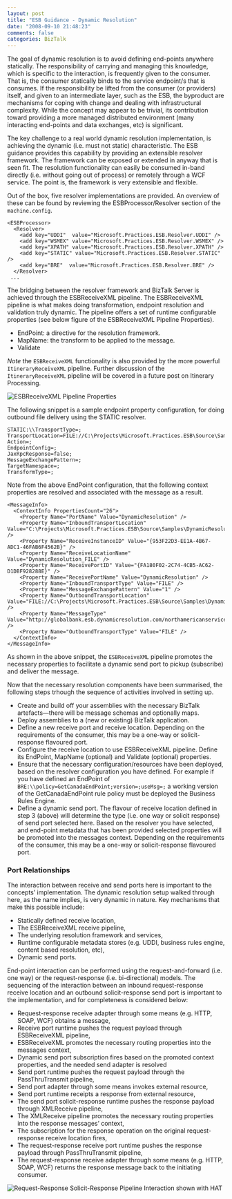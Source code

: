 ```yaml
---
layout: post
title: "ESB Guidance - Dynamic Resolution"
date: "2008-09-10 21:48:23"
comments: false
categories: BizTalk
---
```



The goal of dynamic resolution is to avoid defining end-points anywhere statically. The responsibility of carrying and managing this knowledge, which is specific to the interaction, is frequently given to the consumer. That is, the consumer statically binds to the service endpoint/s that is consumes. If the responsibility be lifted from the consumer (or providers) itself, and given to an intermediate layer, such as the ESB, the byproduct are mechanisms for coping with change and dealing with infrastructural complexity. While the concept may appear to be trivial, its contribution toward providing a more managed distributed environment (many interacting end-points and data exchanges, etc) is significant.

The key challenge to a real world dynamic resolution implementation, is achieving the dynamic (i.e. must not static) characteristic. The ESB guidance provides this capability by providing an extensible resolver framework. The framework can be exposed or extended in anyway that is seen fit. The resolution functionality can easily be consumed in-band directly (i.e. without going out of process) or remotely through a WCF service. The point is, the framework is very extensible and flexible.

Out of the box, five resolver implementations are provided. An overview of these can be found by reviewing the ESBProcessor/Resolver section of the `machine.config`.


    <ESBProcessor>
      <Resolver>
        <add key="UDDI"  value="Microsoft.Practices.ESB.Resolver.UDDI" />
        <add key="WSMEX" value="Microsoft.Practices.ESB.Resolver.WSMEX" />
        <add key="XPATH" value="Microsoft.Practices.ESB.Resolver.XPATH" />
        <add key="STATIC" value="Microsoft.Practices.ESB.Resolver.STATIC" />
        <add key="BRE"  value="Microsoft.Practices.ESB.Resolver.BRE" />
      </Resolver>
     ...


The bridging between the resolver framework and BizTalk Server is achieved through the ESBReceiveXML pipeline. The ESBReceiveXML pipeline is what makes doing transformation, endpoint resolution and validation truly dynamic. The pipeline offers a set of runtime configurable properties (see below figure of the ESBReceiveXML Pipeline Properties).

- EndPoint: a directive for the resolution framework.  
- MapName: the transform to be applied to the message.  
- Validate

*Note* the `ESBReceiveXML` functionality is also provided by the more powerful `ItineraryReceiveXML` pipeline. Further discussion of the `ItineraryReceiveXML` pipeline will be covered in a future post on Itinerary Processing.

![ESBReceiveXML Pipeline Properties](/images/esb_receive_xml.png)


The following snippet is a sample endpoint property configuration, for doing outbound file delivery using the STATIC resolver.

    STATIC:\\TransportType=;
    TransportLocation=FILE://C:\Projects\Microsoft.Practices.ESB\Source\Samples\DynamicResolution\Test\Filedrop\OUt\%MessageID%.xml;
    Action=;
    EndpointConfig=;
    JaxRpcResponse=false;
    MessageExchangePattern=;
    TargetNamespace=;
    TransformType=;


Note from the above EndPoint configuration, that the following context properties are resolved and associated with the message as a result.


    <MessageInfo>
      <ContextInfo PropertiesCount="26">
        <Property Name="PortName" Value="DynamicResolution" />
        <Property Name="InboundTransportLocation" Value="C:\Projects\Microsoft.Practices.ESB\Source\Samples\DynamicResolution\Test\Filedrop\in\*.xml" />
        <Property Name="ReceiveInstanceID" Value="{953F22D3-EE1A-4B67-ADC1-46FAB6F4562B}" />
        <Property Name="ReceiveLocationName" Value="DynamicResolution_FILE" />
        <Property Name="ReceivePortID" Value="{FA180F02-2C74-4CB5-AC62-D1DBF928288E}" />
        <Property Name="ReceivePortName" Value="DynamicResolution" />
        <Property Name="InboundTransportType" Value="FILE" />
        <Property Name="MessageExchangePattern" Value="1" />
        <Property Name="OutboundTransportLocation" Value="FILE://C:\Projects\Microsoft.Practices.ESB\Source\Samples\DynamicResolution\Test\Filedrop\OUt\%MessageID%.xml" />
        <Property Name="MessageType" Value="http://globalbank.esb.dynamicresolution.com/northamericanservices/#OrderDoc" />
        <Property Name="OutboundTransportType" Value="FILE" />
      </ContextInfo>
    </MessageInfo>


As shown in the above snippet, the `ESBReceiveXML` pipeline promotes the necessary properties to facilitate a dynamic send port to pickup (subscribe) and deliver the message.

Now that the necessary resolution components have been summarised, the following steps trhough the sequence of activities involved in setting up.

- Create and build off your assemblies with the necessary BizTalk artefacts—there will be message schemas and optionally maps.  
- Deploy assemblies to a (new or existing) BizTalk application.  
- Define a new receive port and receive location. Depending on the requirements of the consumer, this may be a one-way or solicit-response flavoured port.  
- Configure the receive location to use ESBReceiveXML pipeline. Define its EndPoint, MapName (optional) and Validate (optional) properties.  
- Ensure that the necessary configuration/resources have been deployed, based on the resolver configuration you have defined. For example if you have defined an EndPoint of `BRE:\\policy=GetCanadaEndPoint;version=;useMsg=;` a working version of the GetCanadaEndPoint rule policy must be deployed the Business Rules Engine.  
- Define a dynamic send port. The flavour of receive location defined in step 3 (above) will determine the type (i.e. one way or solicit response) of send port selected here. Based on the resolver you have selected, and end-point metadata that has been provided selected properties will be promoted into the messages context. Depending on the requirements of the consumer, this may be a one-way or solicit-response flavoured port.
 

### Port Relationships

The interaction between receive and send ports here is important to the concepts’ implementation. The dynamic resolution setup walked through here, as the name implies, is very dynamic in nature. Key mechanisms that make this possible include:

- Statically defined receive location,  
- The ESBReceiveXML receive pipeline,  
- The underlying resolution framework and services,  
- Runtime configurable metadata stores (e.g. UDDI, business rules engine, content based resolution, etc),  
- Dynamic send ports.

End-point interaction can be performed using the request-and-forward (i.e. one way) or the request-response (i.e. bi-directional) models. The sequencing of the interaction between an inbound request-response receive location and an outbound solicit-response send port is important to the implementation, and for completeness is considered below:

- Request-response receive adapter through some means (e.g. HTTP, SOAP, WCF) obtains a message,  
- Receive port runtime pushes the request payload through ESBReceiveXML pipeline,  
- ESBReceiveXML promotes the necessary routing properties into the messages context,  
- Dynamic send port subscription fires based on the promoted context properties, and the needed send adapter is resolved  
- Send port runtime pushes the request payload through the PassThruTransmit pipeline,  
- Send port adapter through some means invokes external resource,  
- Send port runtime receipts a response from external resource,  
- The send port solicit-response runtime pushes the response payload through XMLReceive pipeline,  
- The XMLReceive pipeline promotes the necessary routing properties into the response messages’ context,  
- The subscription for the response operation on the original request-response receive location fires,  
- The request-response receive port runtime pushes the response payload through PassThruTransmit pipeline,  
- The request-response receive adapter through some means (e.g. HTTP, SOAP, WCF) returns the response message back to the initiating consumer.

![Request-Response Solicit-Response Pipeline Interaction shown with HAT](/images/hat_esb.png)

